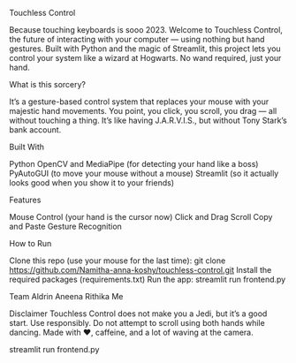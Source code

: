 Touchless Control

Because touching keyboards is sooo 2023.
Welcome to Touchless Control, the future of interacting with your computer — using nothing but hand gestures. Built with Python and the magic of Streamlit, this project lets you control your system like a wizard at Hogwarts. No wand required, just your hand.

What is this sorcery?

It’s a gesture-based control system that replaces your mouse with your majestic hand movements. You point, you click, you scroll, you drag — all without touching a thing. It’s like having J.A.R.V.I.S., but without Tony Stark’s bank account.

Built With

Python
OpenCV and MediaPipe (for detecting your hand like a boss)
PyAutoGUI (to move your mouse without a mouse)
Streamlit (so it actually looks good when you show it to your friends)

Features

Mouse Control (your hand is the cursor now)
Click and Drag
Scroll
Copy and Paste
Gesture Recognition

How to Run

Clone this repo (use your mouse for the last time):
git clone https://github.com/Namitha-anna-koshy/touchless-control.git
Install the required packages (requirements.txt)
Run the app:
streamlit run frontend.py

Team
Aldrin
Aneena
Rithika
Me

Disclaimer
Touchless Control does not make you a Jedi, but it’s a good start.
Use responsibly. Do not attempt to scroll using both hands while dancing.
Made with ❤️, caffeine, and a lot of waving at the camera.

streamlit run frontend.py
